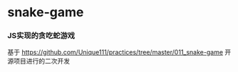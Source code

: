 # snake-game
### JS实现的贪吃蛇游戏
基于  https://github.com/Unique111/practices/tree/master/011_snake-game   开源项目进行的二次开发
